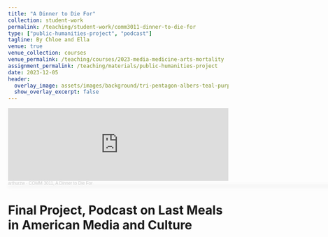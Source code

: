 ```yaml
---
title: "A Dinner to Die For"
collection: student-work
permalink: /teaching/student-work/comm3011-dinner-to-die-for
type: ["public-humanities-project", "podcast"]
tagline: By Chloe and Ella
venue: true
venue_collection: courses
venue_permalink: /teaching/courses/2023-media-medicine-arts-mortality
assignment_permalink: /teaching/materials/public-humanities-project
date: 2023-12-05
header:
  overlay_image: assets/images/background/tri-pentagon-albers-teal-purple-shadow.svg
  show_overlay_excerpt: false
---
```


<iframe width="100%" height="166" scrolling="no" frameborder="no" allow="autoplay" src="https://w.soundcloud.com/player/?url=https%3A//api.soundcloud.com/tracks/2007532347%3Fsecret_token%3Ds-RpenkfYbhCD&color=%23ff5500&auto_play=false&hide_related=false&show_comments=true&show_user=true&show_reposts=false&show_teaser=true"></iframe><div style="font-size: 10px; color: #cccccc;line-break: anywhere;word-break: normal;overflow: hidden;white-space: nowrap;text-overflow: ellipsis; font-family: Interstate,Lucida Grande,Lucida Sans Unicode,Lucida Sans,Garuda,Verdana,Tahoma,sans-serif;font-weight: 100;"><a href="https://soundcloud.com/arthurzw" title="arthurzw" target="_blank" style="color: #cccccc; text-decoration: none;">arthurzw</a> · <a href="https://soundcloud.com/arthurzw/comm-3011-dinner-to-die-for/s-RpenkfYbhCD" title="COMM 3011, A Dinner to Die For" target="_blank" style="color: #cccccc; text-decoration: none;">COMM 3011, A Dinner to Die For</a></div>


<div id="adobe-dc-view" style="width: 800px; box-shadow: 1px 1px 10px 1px #dadada;"></div>
 <script type="text/javascript" src="https://acrobatservices.adobe.com/view-sdk/viewer.js"></script>

<script>
const viewerConfig = {
    embedMode: "IN_LINE"
};
/* Wait for Adobe Acrobat Services PDF Embed API to be ready */
document.addEventListener("adobe_dc_view_sdk.ready", function () {
    /* Initialize the AdobeDC View object */
    var adobeDCView = new AdobeDC.View({
        /* Pass your registered client id */
        clientId: "241b806eb52c4795a0e80b0e242ac9ec",
        /* Pass the div id in which PDF should be rendered */
        divId: "adobe-dc-view",
    });
    /* Invoke the file preview API on Adobe DC View object */
    adobeDCView.previewFile({
        /* Pass information on how to access the file */
        content: {
            /* Location of file where it is hosted */
            location: {
                url: "/assets/documents/comm3011-dinner-to-die-for.pdf",
               
            },
        },
        /* Pass meta data of file */
        metaData: {
            /* file name */
            fileName: "comm3011-dinner-to-die-for.pdf"
        }
    }, viewerConfig);
});
</script>


# Final Project, Podcast on Last Meals in American Media and Culture